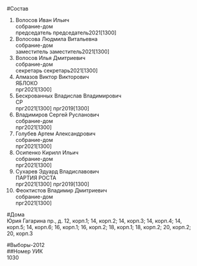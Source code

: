 #Состав  
1. Волосов Иван Ильич  
    собрание-дом  
    председатель председатель2021[1300]  
2. Волосова Людмила Витальевна  
    собрание-дом  
    заместитель заместитель2021[1300]  
3. Волосов Илья Дмитриевич  
    собрание-дом  
    секретарь секретарь2021[1300]  
4. Алмазов Виктор Викторович  
    ЯБЛОКО  
    прг2021[1300]  
5. Бескрованных Владислав Владимирович  
    СР  
    прг2021[1300] прг2019[1300]  
6. Владимиров Сергей Русланович  
    собрание-дом  
    прг2021[1300]  
7. Голубев Артем Александрович  
    собрание-дом  
    прг2021[1300]  
8. Осипенко Кирилл Ильич  
    собрание-дом  
    прг2021[1300]  
9. Сухарев Эдуард Владиславович  
    ПАРТИЯ РОСТА  
    прг2021[1300] прг2019[1300]  
10. Феоктистов Владимир Дмитриевич  
    собрание-дом  
    прг2021[1300]  
  
#Дома  
Юрия Гагарина пр., д. 12, корп.1; 14, корп.2; 14, корп.З; 14, корп.4; 14, корп.5; 14, корп.6; 16, корп.1; 16, корп.2; 18, корп.1; 18, корп.2; 20, корп.2; 20, корп.З  
  
#Выборы-2012  
##Номер УИК  
1030  
